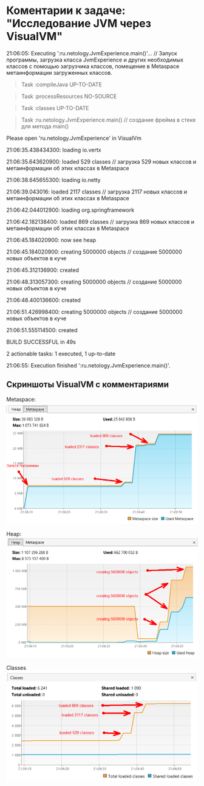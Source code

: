 # Коментарии к задаче: "Исследование JVM через VisualVM"

21:06:05: Executing ':ru.netology.JvmExperience.main()'...  // Запуск программы, загрузка класса JvmExperience и других необходимых классов с помощью загрузчика классов, помещение в Metaspace метаинформации загруженных классов.

> Task :compileJava UP-TO-DATE

> Task :processResources NO-SOURCE

> Task :classes UP-TO-DATE

> Task :ru.netology.JvmExperience.main() // создание фрейма в стеке для метода main()

Please open 'ru.netology.JvmExperience' in VisualVm

21:06:35.438434300: loading io.vertx

21:06:35.643620900: loaded 529 classes // загрузка 529 новых классов и метаинформации об этих классах в Metaspace

21:06:38.645655300: loading io.netty

21:06:39.043016: loaded 2117 classes // загрузка 2117 новых классов и метаинформации об этих классах в Metaspace

21:06:42.044012900: loading org.springframework

21:06:42.182138400: loaded 869 classes // загрузка 869 новых классов и метаинформации об этих классах в Metaspace

21:06:45.184020900: now see heap

21:06:45.184020900: creating 5000000 objects // создание 5000000 новых объектов в куче

21:06:45.312136900: created

21:06:48.313057300: creating 5000000 objects // создание 5000000 новых объектов в куче

21:06:48.400136600: created

21:06:51.426998400: creating 5000000 objects // создание 5000000 новых объектов в куче

21:06:51.555114500: created

BUILD SUCCESSFUL in 49s

2 actionable tasks: 1 executed, 1 up-to-date

21:06:55: Execution finished ':ru.netology.JvmExperience.main()'.

## Скриншоты VisualVM с комментариями

Metaspace:
![Metaspace](<QIP Shot - Screen 1673.png>)

Heap:
![Heap](<QIP Shot - Screen 1674.png>)

Classes
![Classes](<QIP Shot - Screen 16741.png>)